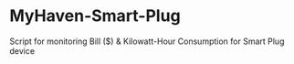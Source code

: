 # MyHaven-Smart-Plug
Script for monitoring Bill ($) &amp; Kilowatt-Hour Consumption for Smart Plug device
